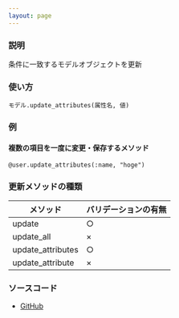 ```yaml
---
layout: page
---
```

### 説明
条件に一致するモデルオブジェクトを更新

### 使い方
    モデル.update_attributes(属性名, 値)

### 例
#### 複数の項目を一度に変更・保存するメソッド
    @user.update_attributes(:name, "hoge")

### 更新メソッドの種類

メソッド              | バリデーションの有無
----------------- | ---------------
update            | ○
update_all        | ×
update_attributes | ○
update_attribute  | ×

### ソースコード
* [GitHub](https://github.com/rails/rails/blob/f33d52c95217212cbacc8d5e44b5a8e3cdc6f5b3/activerecord/lib/active_record/persistence.rb#L616)